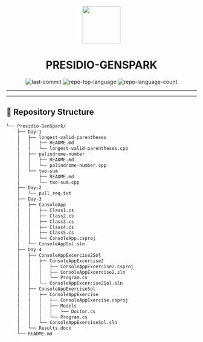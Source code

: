 <p align="center">
   <img src="https://img.icons8.com/?size=512&id=55494&format=png" width="100" />
</p>
<p align="center">
    <h1 align="center">PRESIDIO-GENSPARK</h1>
</p>
<p align="center">
	<img src="https://img.shields.io/github/last-commit/neeraj779/Presidio-GenSpark?style=flat&logo=git&logoColor=white&color=0080ff" alt="last-commit">
	<img src="https://img.shields.io/github/languages/top/neeraj779/Presidio-GenSpark?style=flat&color=0080ff" alt="repo-top-language">
	<img src="https://img.shields.io/github/languages/count/neeraj779/Presidio-GenSpark?style=flat&color=0080ff" alt="repo-language-count">
<p>
<p align="center">
	</p>
<hr>

---

## 📂 Repository Structure

```sh
└── Presidio-GenSpark/
    ├── Day-1
    │   ├── longest-valid-parentheses
    │   │   ├── README.md
    │   │   └── longest-valid-parentheses.cpp
    │   ├── palindrome-number
    │   │   ├── README.md
    │   │   └── palindrome-number.cpp
    │   └── two-sum
    │       ├── README.md
    │       └── two-sum.cpp
    ├── Day-2
    │   └── pull_req.txt
    ├── Day-3
    │   ├── ConsoleApp
    │   │   ├── Class1.cs
    │   │   ├── Class2.cs
    │   │   ├── Class3.cs
    │   │   ├── Class4.cs
    │   │   ├── Class5.cs
    │   │   └── ConsoleApp.csproj
    │   └── ConsoleAppSol.sln
    ├── Day-4
    │   ├── ConsoleAppExcercise2Sol
    │   │   ├── ConsoleAppExcercise2
    │   │   │   ├── ConsoleAppExcercise2.csproj
    │   │   │   ├── ConsoleAppExcercise2.sln
    │   │   │   └── Program.cs
    │   │   └── ConsoleAppExcercise2Sol.sln
    │   ├── ConsoleAppExerciseSol
    │   │   ├── ConsoleAppExercise
    │   │   │   ├── ConsoleAppExercise.csproj
    │   │   │   ├── Models
    │   │   │   │   └── Doctor.cs
    │   │   │   └── Program.cs
    │   │   └── ConsoleAppExerciseSol.sln
    │   └── Results.docx
    └── README.md
```

